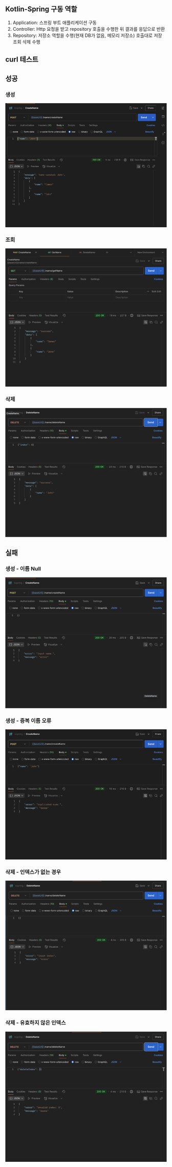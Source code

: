 ## Kotlin-Spring 구동 역할
1. Application: 스프링 부트 애플리케이션 구동
2. Controller: Http 요청을 받고 repository 호출을 수행한 뒤 결과를 응답으로 반환
3. Repository: 저장소 역할을 수행(현재 DB가 없음, 메모리 저장소) 호출대로 저장 조회 삭제 수행

## curl 테스트

## 성공
### 생성
<img src="screenshot/createName-success.png" alt=""/>

### 조회
<img src="screenshot/getName-success.png" alt=""/>

### 삭제
<img src="screenshot/deleteName-success.png" alt=""/>

## 실패
### 생성 - 이름 Null
<img src="screenshot/createName-fail-name-null.png" alt=""/>

### 생성 - 중복 이름 오류
<img src="screenshot/createName-fail-duplicate.png" alt=""/>

### 삭제 - 인덱스가 없는 경우
<img src="screenshot/deleteName-fail-index-null.png" alt=""/>

### 삭제 - 유효하지 않은 인덱스
<img src="screenshot/deleteName-fail-index-invalid.png" alt=""/>

